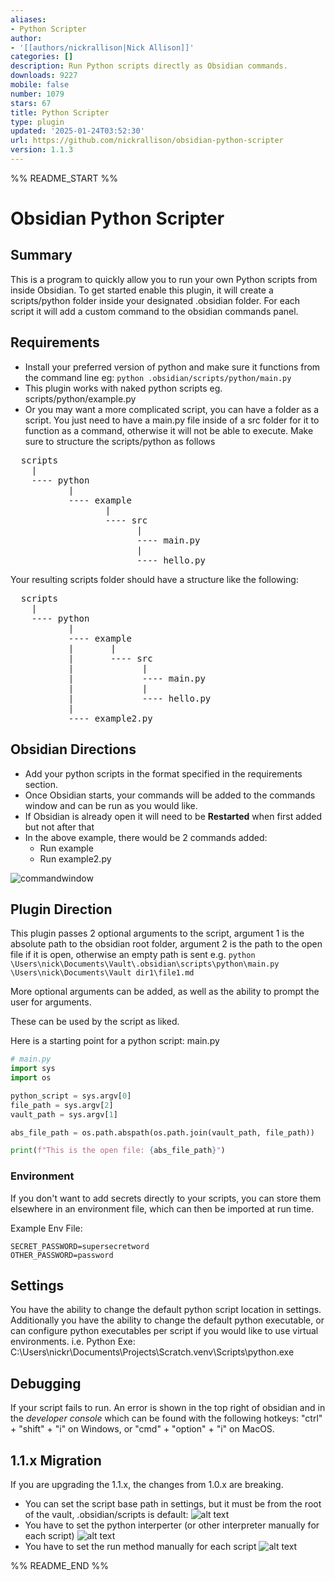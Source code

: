 ```yaml
---
aliases:
- Python Scripter
author:
- '[[authors/nickrallison|Nick Allison]]'
categories: []
description: Run Python scripts directly as Obsidian commands.
downloads: 9227
mobile: false
number: 1079
stars: 67
title: Python Scripter
type: plugin
updated: '2025-01-24T03:52:30'
url: https://github.com/nickrallison/obsidian-python-scripter
version: 1.1.3
---
```


%% README_START %%

# Obsidian Python Scripter

## Summary 

This is a program to quickly allow you to run your own Python scripts from inside Obsidian. To get started enable this plugin, it will create a scripts/python folder inside your designated .obsidian folder. For each script it will add a custom command to the obsidian commands panel.

## Requirements

- Install your preferred version of python and make sure it functions from the command line eg: ```python .obsidian/scripts/python/main.py```
- This plugin works with naked python scripts eg. scripts/python/example.py
- Or you may want a more complicated script, you can have a folder as a script. You just need to have a main.py file inside of a src folder for it to function as a command, otherwise it will not be able to execute. Make sure to structure the scripts/python as follows
<pre>
  scripts
    |
    ---- python
           |
           ---- example
                  |
                  ---- src
                        |
                        ---- main.py
                        |
                        ---- hello.py
</pre>

   Your resulting scripts folder should have a structure like the following:
  <pre>
  scripts
    | 
    ---- python
           | 
           ---- example 
           |       | 
           |       ---- src 
           |             | 
           |             ---- main.py 
           |             | 
           |             ---- hello.py 
           | 
           ---- example2.py 
</pre>

 ## Obsidian Directions 

 - Add your python scripts in the format specified in the requirements section.
 - Once Obsidian starts, your commands will be added to the commands window and can be run as you would like.
 - If Obsidian is already open it will need to be **Restarted** when first added but not after that
 - In the above example, there would be 2 commands added:
 	- Run example
  	- Run example2.py

![commandwindow](https://github.com/nickrallison/obsidian-python-scripter/assets/99363282/3fcf9fa0-451a-4f55-af9d-ba8d57af92ee)
  
 ## Plugin Direction

This plugin passes 2 optional arguments to the script, argument 1 is the absolute path to the obsidian root folder, argument 2 is the path to the open file if it is open, otherwise an empty path is sent
e.g. ```python \Users\nick\Documents\Vault\.obsidian\scripts\python\main.py \Users\nick\Documents\Vault dir1\file1.md```

More optional arguments can be added, as well as the ability to prompt the user for arguments.

These can be used by the script as liked.

Here is a starting point for a python script: main.py

```python
# main.py
import sys
import os

python_script = sys.argv[0]
file_path = sys.argv[2]
vault_path = sys.argv[1]

abs_file_path = os.path.abspath(os.path.join(vault_path, file_path))

print(f"This is the open file: {abs_file_path}")
```

### Environment

If you don't want to add secrets directly to your scripts, you can store them elsewhere in an environment file, which can then be imported at run time.

Example Env File:
```
SECRET_PASSWORD=supersecretword
OTHER_PASSWORD=password
```

## Settings

You have the ability to change the default python script location in settings. Additionally you have the ability to change the default python executable, or can configure python executables per script if you would like to use virtual environments. i.e. Python Exe: C:\Users\nickr\Documents\Projects\Scratch\.venv\Scripts\python.exe

## Debugging

If your script fails to run. An error is shown in the top right of obsidian and in the *developer console* which can be found with the following  hotkeys: "ctrl" + "shift" + "i" on Windows, or "cmd" + "option" + "i" on MacOS.

## 1.1.x Migration

If you are upgrading the 1.1.x, the changes from 1.0.x are breaking. 
- You can set the script base path in settings, but it must be from the root of the vault, .obsidian/scripts is default:
![alt text](https://raw.githubusercontent.com/nickrallison/obsidian-python-scripter/HEAD/assets/scripts_folder_path.png)
- You have to set the python interperter (or other interpreter manually for each script)
![alt text](https://raw.githubusercontent.com/nickrallison/obsidian-python-scripter/HEAD/assets/interpreter.png)
- You have to set the run method manually for each script
![alt text](https://raw.githubusercontent.com/nickrallison/obsidian-python-scripter/HEAD/assets/run_type.png)



%% README_END %%